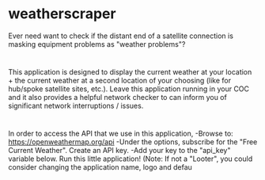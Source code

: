 # weatherscraper
Ever need want to check if the distant end of a satellite connection is masking equipment problems as "weather problems"?
#
This application is designed to display the current weather at your location + the current weather at a second location of your choosing (like for hub/spoke satellite sites, etc.). Leave this application running in your COC and it also provides a helpful network checker to can inform you of significant network interruptions / issues.  
#
In order to access the API that we use in this application, 
-Browse to: https://openweathermap.org/api
-Under the options, subscribe for the "Free Current Weather". Create an API key.
-Add your key to the "api_key" variable below. Run this little application!
(Note: If not a "Looter", you could consider changing the application name, logo and defau
